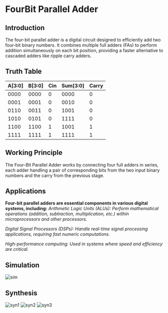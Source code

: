 # FourBit Parallel Adder
## Introduction
The four-bit parallel adder is a digital circuit designed to efficiently add two four-bit binary numbers. 
It combines multiple full adders (FAs) to perform addition simultaneously on each bit position, 
providing a faster alternative to cascaded adders like ripple carry adders.

## Truth Table
|A[3:0]|B[3:0]|Cin|Sum[3:0]| Carry |
|------|------|---|--------|-------|
| 0000 | 0000 | 0 |  0000  |   0   |
| 0001 | 0001 | 0 |  0010  |   0   |
| 0110 | 0011 | 0 |  1001  |   0   |
| 1010 | 0101 | 0 |  1111  |   0   |
| 1100 | 1100 | 1 |  1001  |   1   |
| 1111 | 1111 | 1 |  1111  |   1   |

## Working Principle
The Four-Bit Parallel Adder works by connecting four full adders in series, 
each adder handling a pair of corresponding bits from the two input binary numbers and the carry from the previous stage.

## Applications
**Four-bit parallel adders are essential components in various digital systems, including:**
*Arithmetic Logic Units (ALUs): Perform mathematical operations (addition, subtraction, multiplication, etc.) within 
microprocessors and other processors.*

*Digital Signal Processors (DSPs): Handle real-time signal processing applications, requiring fast numeric computations.*

*High-performance computing: Used in systems where speed and efficiency are critical.*

## Simulation
![sim](https://github.com/user-attachments/assets/e94a9ff1-1bb9-4297-973a-47f550c60920)

## Synthesis
![syn1](https://github.com/user-attachments/assets/db67d6a4-7509-4fcd-a0a5-74ba47076c7a)
![syn2](https://github.com/user-attachments/assets/b4113876-8b0c-494b-aa6e-2baee2daaf89)
![syn3](https://github.com/user-attachments/assets/1e500b1d-2542-4786-808a-ef1539305448)
